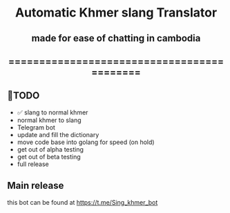 <div align="center">

# Automatic Khmer slang Translator
## made for ease of chatting in cambodia
## ===========================================

<div align="left">

## 🎯TODO

- :white_check_mark: slang to normal khmer
- normal khmer to slang
-  Telegram bot
-  update and fill the dictionary
-  move code base into golang for speed (on hold)
-  get out of alpha testing
-  get out of beta testing
-  full release

## Main release

this bot can be found at https://t.me/Sing_khmer_bot
